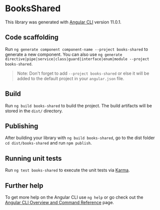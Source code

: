 # BooksShared

This library was generated with [Angular CLI](https://github.com/angular/angular-cli) version 11.0.1.

## Code scaffolding

Run `ng generate component component-name --project books-shared` to generate a new component. You can also use `ng generate directive|pipe|service|class|guard|interface|enum|module --project books-shared`.
> Note: Don't forget to add `--project books-shared` or else it will be added to the default project in your `angular.json` file. 

## Build

Run `ng build books-shared` to build the project. The build artifacts will be stored in the `dist/` directory.

## Publishing

After building your library with `ng build books-shared`, go to the dist folder `cd dist/books-shared` and run `npm publish`.

## Running unit tests

Run `ng test books-shared` to execute the unit tests via [Karma](https://karma-runner.github.io).

## Further help

To get more help on the Angular CLI use `ng help` or go check out the [Angular CLI Overview and Command Reference](https://angular.io/cli) page.
